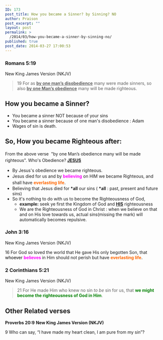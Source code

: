 ```yaml
---
ID: 173
post_title: How you became a Sinner? by Sinning? NO
author: Praison
post_excerpt: ""
layout: post
permalink: >
  /2014/03/how-you-became-a-sinner-by-sinning-no/
published: true
post_date: 2014-03-27 17:00:53
---
```

<div>
<div>
<h3>Romans 5:19</h3>
New King James Version (NKJV)

</div>
<div>
<blockquote>19 For as <span style="text-decoration: underline;"><strong>by one man’s disobedience</strong></span> many were made sinners, so also <span style="text-decoration: underline;"><strong>by one Man’s obedience</strong></span> many will be made righteous.</blockquote>
</div>
</div>
<div>
<h2>How you became a Sinner?</h2>
<ul>
	<li>You became a sinner NOT because of your sins</li>
	<li>You became a sinner because of one man's disobedience : Adam</li>
	<li>Wages of sin is death.</li>
</ul>
<h2>So, How you became Righteous after:</h2>
<span style="line-height: 1.5;">From the above verse  "by one Man’s obedience many will be made righteous". Who's Obedience? <span style="text-decoration: underline;"><strong>JESUS</strong></span></span>
<ul>
	<li>By Jesus's obedience we became righteous.</li>
	<li><span style="line-height: 1.5;">Jesus died for us and by </span><span style="line-height: 1.5; color: #ff00ff;"><strong>believing</strong></span><span style="line-height: 1.5;"> on HIM we became Righteous, and shall have <span style="color: #ff6600;"><strong>everlasting life</strong></span>. </span></li>
	<li>Believing that Jesus died for <strong>*all</strong> our sins ( <strong>*all</strong> : past, present and future sins)</li>
	<li>So it's nothing to do with us to become the Righteousness of God,
<ul>
	<li><strong>example:</strong> seek ye first the Kingdom of God and <span style="text-decoration: underline;"><strong>HIS</strong></span> righteousness</li>
	<li>We are the Righteousness of God in Christ : when we believe on that and on His love towards us, actual sins(missing the mark) will automatically becomes repulsive.</li>
</ul>
</li>
</ul>
<div>
<h3>John 3:16</h3>
New King James Version (NKJV)

</div>
<div>

16 For God so loved the world that He gave His only begotten Son, that <span style="color: #000000;">whoever <span style="color: #ff00ff;"><strong>believes </strong></span></span>in Him should not perish but have <strong><span style="color: #ff6600;">everlasting life</span></strong>.
<div>
<h3>2 Corinthians 5:21</h3>
New King James Version (NKJV)

</div>
<div>
<blockquote>21 For He made Him who knew no sin <i>to be</i> sin for us, that <strong><span style="color: #008000;">we might become the righteousness of God in Him</span></strong>.</blockquote>
<h2>Other Related verses</h2>
<strong>Proverbs 20:9</strong>
<strong>New King James Version (NKJV)</strong>

9 Who can say, “I have made my heart clean,
I am pure from my sin”?

</div>
</div>
</div>